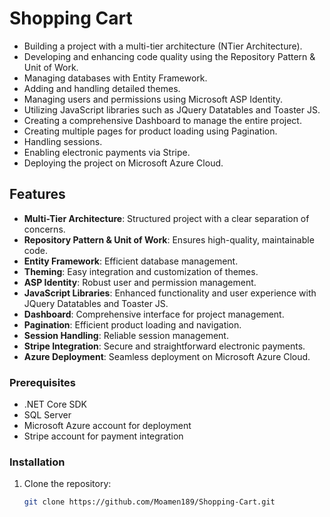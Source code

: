 # Shopping Cart

- Building a project with a multi-tier architecture (NTier Architecture).
- Developing and enhancing code quality using the Repository Pattern & Unit of Work.
- Managing databases with Entity Framework.
- Adding and handling detailed themes.
- Managing users and permissions using Microsoft ASP Identity.
- Utilizing JavaScript libraries such as JQuery Datatables and Toaster JS.
- Creating a comprehensive Dashboard to manage the entire project.
- Creating multiple pages for product loading using Pagination.
- Handling sessions.
- Enabling electronic payments via Stripe.
- Deploying the project on Microsoft Azure Cloud.

## Features

- **Multi-Tier Architecture**: Structured project with a clear separation of concerns.
- **Repository Pattern & Unit of Work**: Ensures high-quality, maintainable code.
- **Entity Framework**: Efficient database management.
- **Theming**: Easy integration and customization of themes.
- **ASP Identity**: Robust user and permission management.
- **JavaScript Libraries**: Enhanced functionality and user experience with JQuery Datatables and Toaster JS.
- **Dashboard**: Comprehensive interface for project management.
- **Pagination**: Efficient product loading and navigation.
- **Session Handling**: Reliable session management.
- **Stripe Integration**: Secure and straightforward electronic payments.
- **Azure Deployment**: Seamless deployment on Microsoft Azure Cloud.


### Prerequisites

- .NET Core SDK
- SQL Server
- Microsoft Azure account for deployment
- Stripe account for payment integration

### Installation

1. Clone the repository:
   ```sh
   git clone https://github.com/Moamen189/Shopping-Cart.git


